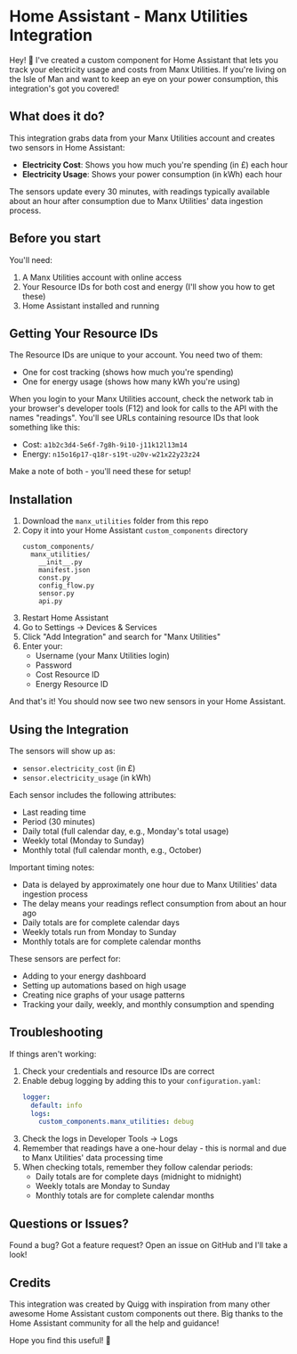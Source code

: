 # Home Assistant - Manx Utilities Integration

Hey! 👋 I've created a custom component for Home Assistant that lets you track your electricity usage and costs from Manx Utilities. If you're living on the Isle of Man and want to keep an eye on your power consumption, this integration's got you covered!

## What does it do?

This integration grabs data from your Manx Utilities account and creates two sensors in Home Assistant:
- **Electricity Cost**: Shows you how much you're spending (in £) each hour
- **Electricity Usage**: Shows your power consumption (in kWh) each hour

The sensors update every 30 minutes, with readings typically available about an hour after consumption due to Manx Utilities' data ingestion process.

## Before you start

You'll need:
1. A Manx Utilities account with online access
2. Your Resource IDs for both cost and energy (I'll show you how to get these)
3. Home Assistant installed and running

## Getting Your Resource IDs

The Resource IDs are unique to your account. You need two of them:
- One for cost tracking (shows how much you're spending)
- One for energy usage (shows how many kWh you're using)

When you login to your Manx Utilities account, check the network tab in your browser's developer tools (F12) and look for calls to the API with the names "readings". You'll see URLs containing resource IDs that look something like this:
- Cost: `a1b2c3d4-5e6f-7g8h-9i10-j11k12l13m14`
- Energy: `n15o16p17-q18r-s19t-u20v-w21x22y23z24`

Make a note of both - you'll need these for setup!

## Installation

1. Download the `manx_utilities` folder from this repo
2. Copy it into your Home Assistant `custom_components` directory
   ```
   custom_components/
     manx_utilities/
       __init__.py
       manifest.json
       const.py
       config_flow.py
       sensor.py
       api.py
   ```
3. Restart Home Assistant
4. Go to Settings → Devices & Services
5. Click "Add Integration" and search for "Manx Utilities"
6. Enter your:
   - Username (your Manx Utilities login)
   - Password
   - Cost Resource ID
   - Energy Resource ID

And that's it! You should now see two new sensors in your Home Assistant.

## Using the Integration

The sensors will show up as:
- `sensor.electricity_cost` (in £)
- `sensor.electricity_usage` (in kWh)

Each sensor includes the following attributes:
- Last reading time
- Period (30 minutes)
- Daily total (full calendar day, e.g., Monday's total usage)
- Weekly total (Monday to Sunday)
- Monthly total (full calendar month, e.g., October)

Important timing notes:
- Data is delayed by approximately one hour due to Manx Utilities' data ingestion process
- The delay means your readings reflect consumption from about an hour ago
- Daily totals are for complete calendar days
- Weekly totals run from Monday to Sunday
- Monthly totals are for complete calendar months

These sensors are perfect for:
- Adding to your energy dashboard
- Setting up automations based on high usage
- Creating nice graphs of your usage patterns
- Tracking your daily, weekly, and monthly consumption and spending

## Troubleshooting

If things aren't working:

1. Check your credentials and resource IDs are correct
2. Enable debug logging by adding this to your `configuration.yaml`:
   ```yaml
   logger:
     default: info
     logs:
       custom_components.manx_utilities: debug
   ```
3. Check the logs in Developer Tools → Logs
4. Remember that readings have a one-hour delay - this is normal and due to Manx Utilities' data processing time
5. When checking totals, remember they follow calendar periods:
   - Daily totals are for complete days (midnight to midnight)
   - Weekly totals are Monday to Sunday
   - Monthly totals are for complete calendar months

## Questions or Issues?

Found a bug? Got a feature request? Open an issue on GitHub and I'll take a look! 

## Credits

This integration was created by Quigg with inspiration from many other awesome Home Assistant custom components out there. Big thanks to the Home Assistant community for all the help and guidance!

Hope you find this useful! 🚀